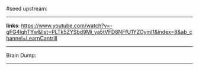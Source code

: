 #seed 
upstream:

---

**links**: https://www.youtube.com/watch?v=-gFG4lqhTYw&list=PLTk5ZYSbd9Mi_ya5tVFD8NFfU1YZOyml1&index=8&ab_channel=LearnCantrill

---

Brain Dump: 

--- 






